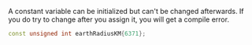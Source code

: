 A constant variable can be initialized but can't be changed afterwards. If you do try to change after you assign it, you will get a compile error.
```C++
const unsigned int earthRadiusKM{6371};
```